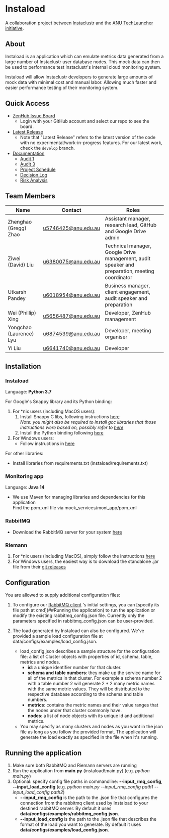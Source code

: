 
# Instaload
A collaboration project between [Instaclustr](https://www.instaclustr.com/) and the [ANU TechLauncher initiative](https://cs.anu.edu.au/TechLauncher/).

## About
Instaload is an application which can emulate metrics data generated from a large number of Instaclustr user database nodes. This mock data can then be used to performance test Instaclustr's internal cloud monitoring system.

Instaload will allow Instaclustr developers to generate large amounts of mock data with minimal cost and manual labor. Allowing much faster and easier performance testing of their monitoring system.

## Quick Access
* [ZenHub Issue Board](https://app.zenhub.com/login)
    * Login with your GitHub account and select our repo to see the board.
* [Latest Release](https://github.com/Zhenghao-Zhao/Instaload/tree/master)
    * Note that "Latest Release" refers to the latest version of the code with no experimental/work-in-progress features. For our latest work, check the `develop` branch.
* [Documentation](https://drive.google.com/drive/folders/1xwgVBDAqbR-0H-oAxnSYZ9wgkiJFF5hS)
	* [Audit 1](https://drive.google.com/open?id=1LJdIqN4f_QtRiAGmNa--DRuzeKxTupYX)
	* [Audit 3](https://drive.google.com/open?id=1eeeyvOxhVNCOs0OE0pj5PrS7LTvF5LVY)
	* [Project Schedule](https://drive.google.com/open?id=13r4F3HSRC7zvWvQ7C5R0khaqGytzV6Yw)
	* [Decision Log](https://drive.google.com/open?id=1yDMyS0m3fL1ZBKwTFMU8WYMf0t8xxzgGl6DG04nO-s4)
	* [Risk Analysis](https://docs.google.com/document/d/1SslevcaDcjy7WK0WpOBv-2qWQspq_Bn9gxxTzi80Gss/edit?usp=sharing)


## Team Members

Name | Contact | Roles |
------------ | ------------- | ------------- | 
Zhenghao (Gregg) Zhao | u5746425@anu.edu.au | Assistant manager, research lead, GitHub and Google Drive admin |
Ziwei (David) Liu	 | u6380075@anu.edu.au | Technical manager, Google Drive management, audit speaker and preparation, meeting coordinator |
Utkarsh Pandey | u6018954@anu.edu.au | Business manager, client engagement, audit speaker and preparation |
Wei (Phillip) Xing	 | u5656487@anu.edu.au | Developer, ZenHub management |
Yongchao (Laurence) Lyu	 | u6874539@anu.edu.au | Developer, meeting organiser |
Yi Liu	 | u6641740@anu.edu.au | Developer |

## Installation

### Instaload 
Language: **Python 3.7**

For Google's Snappy library and its Python binding:
1. For *nix users (including MacOS users):
    1. Install Snappy C libs, following instructions [here](https://stackoverflow.com/a/20678150/9479242)
    <br>*Note: you might also be required to install gcc libraries that those instructions were based on, possibly refer to
    [here](https://stackoverflow.com/questions/11912878/gcc-error-gcc-error-trying-to-exec-cc1-execvp-no-such-file-or-directory)*
    2. Install the Python binding following [here](https://stackoverflow.com/a/41707800/9479242)
2. For Windows users:
    * Follow instructions in [here](https://stackoverflow.com/a/43756412/9479242)
    
For other libraries: 
* Install libraries from requirements.txt (instaload\requirements.txt)

### Monitoring app
Language: **Java 14**
* We use Maven for managing libraries and dependencies for this application
<br>Find the pom.xml file via mock_services/moni_app/pom.xml

### RabbitMQ
* Download the RabbitMQ server for your system [here](https://www.rabbitmq.com/download.html)

### Riemann
1. For *nix users (including MacOS), simply follow the instructions [here](http://riemann.io/quickstart.html)
2. For Windows users, the easiest way is to download the standalone .jar file from their [git releases](https://github.com/riemann/riemann/releases) 


## Configuration
You are allowed to supply additional configuration files:

1. To configure our [RabbitMQ client](https://pika.readthedocs.io/en/stable/modules/parameters.html) 's initial settings, you can [specify its file path at cmd](##Running the application) to run the application or modify the existing rabbitmq_config.json file.
Currently only the parameters specified in rabbitmq_config.json can be user-provided. 

2. The load generated by Instaload can also be configured. We've provided a sample load configuration file at data/configs/examples/load_config.json.
    - load_config.json describes a sample structure for the configuration file: a list of Cluster objects with properties of id, schema, table, metrics and nodes. 
        - **id**: a unique identifier number for that cluster. 
        - **schema and table numbers**: they make up the service name for all of the metrics in that cluster. For example a schema number 2 with a table number 2 will generate 2 * 2 many metric names with the same metric values. They will be distributed to the respective database according to the schema and table numbers.
        - **metrics**: contains the metric names and their value ranges that the nodes under that cluster commonly have. 
        - **nodes**: a list of node objects with its unique id and additional metrics.
    - You may specify as many clusters and nodes as you want in the json file as long as you follow the provided format. The application will generate the load exactly as specified in the file when it's running. 
    
## Running the application
1. Make sure both RabbitMQ and Riemann servers are running
2. Run the application from **main.py** (instaload\main.py) (e.g. *python main.py*)
3. Optional: specify config file paths in commandline: **--input_rmq_config**, **--input_load_config** (e.g. *python main.py --input_rmq_config path1 --input_load_config path2*)
    * **--input_rmq_config** is the path to the .json file that configures the connection from the rabbitmq client used by Instaload to your destined rabbitMQ server. By default it uses **data/configs/examples/rabbitmq_config.json**.
    * **--input_load_config** is the path to the .json file that describes the format of the load you want to generate. By default it uses **data/configs/examples/load_config.json**.